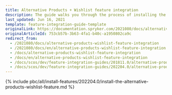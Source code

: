 ```yaml
---
title: Alternative Products + Wishlist feature integration
description: The guide walks you through the process of installing the Alternative products and Wishlist features into the project.
last_updated: Jun 16, 2021
template: feature-integration-guide-template
originalLink: https://documentation.spryker.com/2021080/docs/alternative-products-wishlist-feature-integration
originalArticleId: 753cb57b-3b63-4fa1-b40c-a1950802ca9c
redirect_from:
  - /2021080/docs/alternative-products-wishlist-feature-integration
  - /2021080/docs/en/alternative-products-wishlist-feature-integration
  - /docs/alternative-products-wishlist-feature-integration
  - /docs/en/alternative-products-wishlist-feature-integration
  - /docs/scos/dev/feature-integration-guides/201811.0/alternative-products-wishlist-feature-integration.html
  - /docs/scos/dev/feature-integration-guides/202204.0/alternative-products-wishlist-feature-integration.html
---
```


{% include pbc/all/install-features/202204.0/install-the-alternative-products-wishlist-feature.md %} <!-- To edit, see /_includes/pbc/all/install-features/202204.0/install-the-alternative-products-wishlist-feature.md -->
